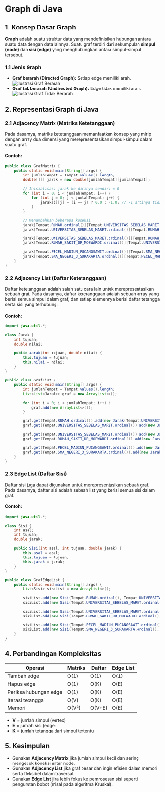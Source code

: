 # Graph di Java

## 1. Konsep Dasar Graph

**Graph** adalah suatu struktur data yang mendefinisikan hubungan antara suatu data dengan data lainnya. Suatu graf terdiri dari sekumpulan **simpul (node)** dan **sisi (edge)** yang menghubungkan antara simpul-simpul tersebut. 

### 1.1 Jenis Graph

* **Graf berarah (Directed Graph):** Setiap edge memiliki arah.
  ![Ilustrasi Graf Berarah](https://github.com/Alfurqon02/Praktikum-SDA-2023/blob/main/Bab7-GraphAndDisjointSet/img/directed-graph.png)
* **Graf tak berarah (Undirected Graph):** Edge tidak memiliki arah.
  ![Ilustrasi Graf Tidak Berarah](https://github.com/Alfurqon02/Praktikum-SDA-2023/blob/main/Bab7-GraphAndDisjointSet/img/undirected-graph.png)

## 2. Representasi Graph di Java

### 2.1 Adjacency Matrix (Matriks Ketetanggaan)

Pada dasarnya, matriks ketetanggaan memanfaatkan konsep yang mirip dengan array dua dimensi yang merepresentasikan simpul-simpul dalam suatu graf.

#### Contoh:

```java
public class GrafMatrix {
    public static void main(String[] args) {
        int jumlahTempat = Tempat.values().length;
        double[][] jarak = new double[jumlahTempat][jumlahTempat];

        // Inisialisasi jarak ke dirinya sendiri = 0
        for (int i = 0; i < jumlahTempat; i++) {
            for (int j = 0; j < jumlahTempat; j++) {
                jarak[i][j] = (i == j) ? 0.0 : -1.0; // -1 artinya tidak ada jalur langsung
            }
        }

        // Menambahkan beberapa koneksi
        jarak[Tempat.RUMAH.ordinal()][Tempat.UNIVERSITAS_SEBELAS_MARET.ordinal()] = 2.97;
        jarak[Tempat.UNIVERSITAS_SEBELAS_MARET.ordinal()][Tempat.RUMAH.ordinal()] = 2.97;

        jarak[Tempat.UNIVERSITAS_SEBELAS_MARET.ordinal()][Tempat.RUMAH_SAKIT_DR_MOEWARDI.ordinal()] = 2.86;
        jarak[Tempat.RUMAH_SAKIT_DR_MOEWARDI.ordinal()][Tempat.UNIVERSITAS_SEBELAS_MARET.ordinal()] = 2.86;

        jarak[Tempat.PECEL_MADIUN_PUCANGSAWIT.ordinal()][Tempat.SMA_NEGERI_3_SURAKARTA.ordinal()] = 2.28;
        jarak[Tempat.SMA_NEGERI_3_SURAKARTA.ordinal()][Tempat.PECEL_MADIUN_PUCANGSAWIT.ordinal()] = 2.28;
    }
}
```

### 2.2 Adjacency List (Daftar Ketetanggaan)

Daftar ketetanggaan adalah salah satu cara lain untuk merepresentasikan sebuah graf. Pada dasarnya, daftar ketetanggaan adalah sebuah array yang berisi semua simpul dalam graf, dan setiap elemennya berisi daftar tetangga serta sisi yang terhubung.

#### Contoh:

```java
import java.util.*;

class Jarak {
    int tujuan;
    double nilai;

    public Jarak(int tujuan, double nilai) {
        this.tujuan = tujuan;
        this.nilai = nilai;
    }
}

public class GrafList {
    public static void main(String[] args) {
        int jumlahTempat = Tempat.values().length;
        List<List<Jarak>> graf = new ArrayList<>();

        for (int i = 0; i < jumlahTempat; i++) {
            graf.add(new ArrayList<>());
        }

        graf.get(Tempat.RUMAH.ordinal()).add(new Jarak(Tempat.UNIVERSITAS_SEBELAS_MARET.ordinal(), 2.97));
        graf.get(Tempat.UNIVERSITAS_SEBELAS_MARET.ordinal()).add(new Jarak(Tempat.RUMAH.ordinal(), 2.97));

        graf.get(Tempat.UNIVERSITAS_SEBELAS_MARET.ordinal()).add(new Jarak(Tempat.RUMAH_SAKIT_DR_MOEWARDI.ordinal(), 2.86));
        graf.get(Tempat.RUMAH_SAKIT_DR_MOEWARDI.ordinal()).add(new Jarak(Tempat.UNIVERSITAS_SEBELAS_MARET.ordinal(), 2.86));

        graf.get(Tempat.PECEL_MADIUN_PUCANGSAWIT.ordinal()).add(new Jarak(Tempat.SMA_NEGERI_3_SURAKARTA.ordinal(), 2.28));
        graf.get(Tempat.SMA_NEGERI_3_SURAKARTA.ordinal()).add(new Jarak(Tempat.PECEL_MADIUN_PUCANGSAWIT.ordinal(), 2.28));
    }
}
```

### 2.3 Edge List (Daftar Sisi)

Daftar sisi juga dapat digunakan untuk merepresentasikan sebuah graf. Pada dasarnya, daftar sisi adalah sebuah list yang berisi semua sisi dalam graf.

#### Contoh:

```java
import java.util.*;

class Sisi {
    int asal;
    int tujuan;
    double jarak;

    public Sisi(int asal, int tujuan, double jarak) {
        this.asal = asal;
        this.tujuan = tujuan;
        this.jarak = jarak;
    }
}

public class GrafEdgeList {
    public static void main(String[] args) {
        List<Sisi> sisiList = new ArrayList<>();

        sisiList.add(new Sisi(Tempat.RUMAH.ordinal(), Tempat.UNIVERSITAS_SEBELAS_MARET.ordinal(), 2.97));
        sisiList.add(new Sisi(Tempat.UNIVERSITAS_SEBELAS_MARET.ordinal(), Tempat.RUMAH.ordinal(), 2.97));

        sisiList.add(new Sisi(Tempat.UNIVERSITAS_SEBELAS_MARET.ordinal(), Tempat.RUMAH_SAKIT_DR_MOEWARDI.ordinal(), 2.86));
        sisiList.add(new Sisi(Tempat.RUMAH_SAKIT_DR_MOEWARDI.ordinal(), Tempat.UNIVERSITAS_SEBELAS_MARET.ordinal(), 2.86));

        sisiList.add(new Sisi(Tempat.PECEL_MADIUN_PUCANGSAWIT.ordinal(), Tempat.SMA_NEGERI_3_SURAKARTA.ordinal(), 2.28));
        sisiList.add(new Sisi(Tempat.SMA_NEGERI_3_SURAKARTA.ordinal(), Tempat.PECEL_MADIUN_PUCANGSAWIT.ordinal(), 2.28));
    }
}
```

## 4. Perbandingan Kompleksitas

| Operasi               | Matriks | Daftar | Edge List |
| --------------------- | ------- | ------ | --------- |
| Tambah edge           | O(1)    | O(1)   | O(1)      |
| Hapus edge            | O(1)    | O(K)   | O(E)      |
| Periksa hubungan edge | O(1)    | O(K)   | O(E)      |
| Iterasi tetangga      | O(V)    | O(K)   | O(E)      |
| Memori                | O(V²)   | O(V+E) | O(E)      |

* **V** = jumlah simpul (vertex)
* **E** = jumlah sisi (edge)
* **K** = jumlah tetangga dari simpul tertentu

## 5. Kesimpulan

* Gunakan **Adjacency Matrix** jika jumlah simpul kecil dan sering mengecek koneksi antar node.
* Gunakan **Adjacency List** jika graf besar dan ingin efisien dalam memori serta fleksibel dalam traversal.
* Gunakan **Edge List** jika lebih fokus ke pemrosesan sisi seperti pengurutan bobot (misal pada algoritma Kruskal).
